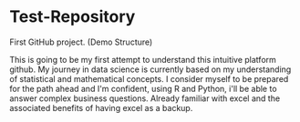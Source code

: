 # Test-Repository
First GitHub project. (Demo Structure)

This is going to be my first attempt to understand this intuitive platform github. My journey in data science is currently based on my understanding of statistical and mathematical concepts. I consider myself to be prepared for the path ahead and I'm confident, using R and Python, i'll be able to answer complex business questions. Already familiar with excel and the associated benefits of having excel as a backup. 


